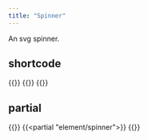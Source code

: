 ```yaml
---
title: "Spinner"
---
```


An svg spinner.

## shortcode

{{<example>}}
  {{<spinner>}}
{{</example>}}

## partial

{{<example>}}
  {{<partial "element/spinner">}}
{{</example>}}
